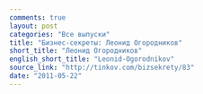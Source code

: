```yaml
---
comments: true
layout: post
categories: "Все выпуски"
title: "Бизнес-секреты: Леонид Огородников"
short_title: "Леонид Огородников"
english_short_title: "Leonid-Ogorodnikov"
source_link: "http://tinkov.com/bizsekrety/83"
date: "2011-05-22"
---
```

